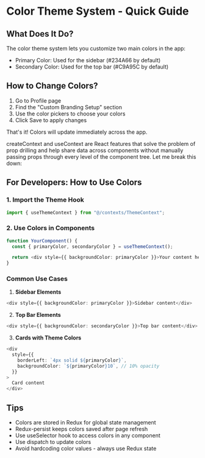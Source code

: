 # Color Theme System - Quick Guide

## What Does It Do?

The color theme system lets you customize two main colors in the app:

- Primary Color: Used for the sidebar (#234A66 by default)
- Secondary Color: Used for the top bar (#C9A95C by default)

## How to Change Colors?

1. Go to Profile page
2. Find the "Custom Branding Setup" section
3. Use the color pickers to choose your colors
4. Click Save to apply changes

That's it! Colors will update immediately across the app.

createContext and useContext are React features that solve the problem of prop drilling and help share data across components without manually passing props through every level of the component tree. Let me break this down:

## For Developers: How to Use Colors

### 1. Import the Theme Hook

```typescript
import { useThemeContext } from "@/contexts/ThemeContext";
```

### 2. Use Colors in Components

```typescript
function YourComponent() {
  const { primaryColor, secondaryColor } = useThemeContext();

  return <div style={{ backgroundColor: primaryColor }}>Your content here</div>;
}
```

### Common Use Cases

1. **Sidebar Elements**

```typescript
<div style={{ backgroundColor: primaryColor }}>Sidebar content</div>
```

2. **Top Bar Elements**

```typescript
<div style={{ backgroundColor: secondaryColor }}>Top bar content</div>
```

3. **Cards with Theme Colors**

```typescript
<div
  style={{
    borderLeft: `4px solid ${primaryColor}`,
    backgroundColor: `${primaryColor}10`, // 10% opacity
  }}
>
  Card content
</div>
```

## Tips

- Colors are stored in Redux for global state management
- Redux-persist keeps colors saved after page refresh
- Use useSelector hook to access colors in any component
- Use dispatch to update colors
- Avoid hardcoding color values - always use Redux state
